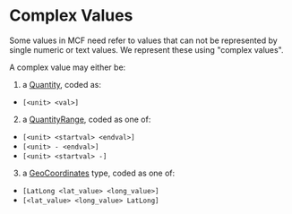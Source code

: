 # Complex Values

Some values in MCF need refer to values that can not be represented by single
numeric or text values. We represent these using "complex values".

A complex value may either be:
1. a [Quantity](https://datacommons.org/browser/Quantity), coded as:
 - `[<unit> <val>]`

2. a [QuantityRange](https://datacommons.org/browser/QuantityRange), coded as one of:
 - `[<unit> <startval> <endval>]`
 - `[<unit> - <endval>]`
 - `[<unit> <startval> -]`
 
3. a [GeoCoordinates](https://datacommons.org/browser/GeoCoordinates) type, coded as one of:
 - `[LatLong <lat_value> <long_value>]`
 - `[<lat_value> <long_value> LatLong]`